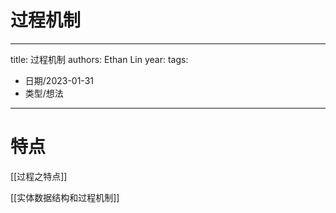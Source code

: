 # 过程机制


---
title: 过程机制
authors: Ethan Lin
year:
tags:
  - 日期/2023-01-31 
  - 类型/想法 
---




# 特点

[[过程之特点]]

[[实体数据结构和过程机制]]